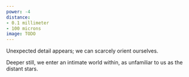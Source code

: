 ```yaml
---
power: -4
distance:
- 0.1 millimeter
- 100 microns
image: TODO
---
```

Unexpected detail appears; we can scarcely orient ourselves.

Deeper still, we enter an intimate world within, as unfamiliar to us as the distant stars.
